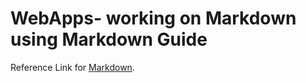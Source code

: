 # WebApps- working on Markdown using Markdown Guide
Reference Link for [Markdown](https://www.markdownguide.org/basic-syntax#links).


